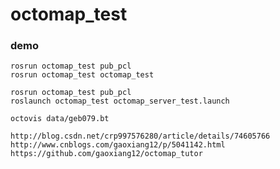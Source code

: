 octomap_test
============

### demo
```
rosrun octomap_test pub_pcl 
rosrun octomap_test octomap_test 
```
```
rosrun octomap_test pub_pcl 
roslaunch octomap_test octomap_server_test.launch
```
```
octovis data/geb079.bt
```
```
http://blog.csdn.net/crp997576280/article/details/74605766
http://www.cnblogs.com/gaoxiang12/p/5041142.html
https://github.com/gaoxiang12/octomap_tutor
```
